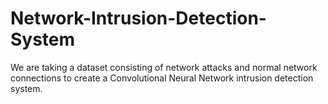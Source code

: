 # Network-Intrusion-Detection-System

We are taking a dataset consisting of network attacks and normal network connections to create a Convolutional Neural Network intrusion detection system.
